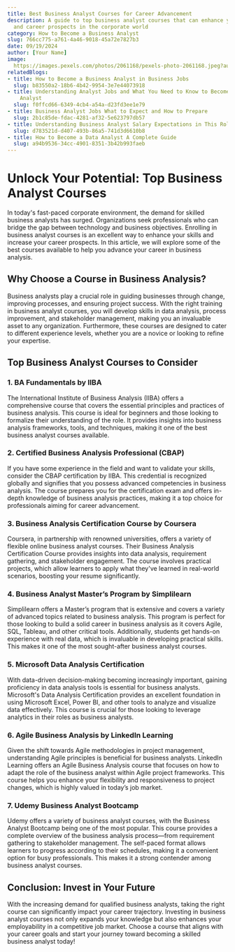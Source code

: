 ```yaml
---
title: Best Business Analyst Courses for Career Advancement
description: A guide to top business analyst courses that can enhance your skills
  and career prospects in the corporate world
category: How to Become a Business Analyst
slug: 766cc775-a761-4a46-9018-45a72e7827b3
date: 09/19/2024
author: [Your Name]
image: 
  https://images.pexels.com/photos/2061168/pexels-photo-2061168.jpeg?auto=compress&cs=tinysrgb&w=600
relatedBlogs:
- title: How to Become a Business Analyst in Business Jobs
  slug: b83550a2-18b6-4b42-9954-3e7e44073918
- title: Understanding Analyst Jobs and What You Need to Know to Become a Business
    Analyst
  slug: f0ffcd66-6349-4cb4-a54a-d23fd3ee1e79
- title: Business Analyst Jobs What to Expect and How to Prepare
  slug: 2b1c85de-fdac-4281-af32-5e623797db57
- title: Understanding Business Analyst Salary Expectations in This Role
  slug: d783521d-d407-493b-86a5-741d3d6610b8
- title: How to Become a Data Analyst A Complete Guide
  slug: a94b9536-34cc-4901-8351-3b42b993faeb
---
```


# Unlock Your Potential: Top Business Analyst Courses

In today's fast-paced corporate environment, the demand for skilled business analysts has surged. Organizations seek professionals who can bridge the gap between technology and business objectives. Enrolling in business analyst courses is an excellent way to enhance your skills and increase your career prospects. In this article, we will explore some of the best courses available to help you advance your career in business analysis.

## Why Choose a Course in Business Analysis?

Business analysts play a crucial role in guiding businesses through change, improving processes, and ensuring project success. With the right training in business analyst courses, you will develop skills in data analysis, process improvement, and stakeholder management, making you an invaluable asset to any organization. Furthermore, these courses are designed to cater to different experience levels, whether you are a novice or looking to refine your expertise.

## Top Business Analyst Courses to Consider

### 1. BA Fundamentals by IIBA

The International Institute of Business Analysis (IIBA) offers a comprehensive course that covers the essential principles and practices of business analysis. This course is ideal for beginners and those looking to formalize their understanding of the role. It provides insights into business analysis frameworks, tools, and techniques, making it one of the best business analyst courses available.

### 2. Certified Business Analysis Professional (CBAP)

If you have some experience in the field and want to validate your skills, consider the CBAP certification by IIBA. This credential is recognized globally and signifies that you possess advanced competencies in business analysis. The course prepares you for the certification exam and offers in-depth knowledge of business analysis practices, making it a top choice for professionals aiming for career advancement.

### 3. Business Analysis Certification Course by Coursera

Coursera, in partnership with renowned universities, offers a variety of flexible online business analyst courses. Their Business Analysis Certification Course provides insights into data analysis, requirement gathering, and stakeholder engagement. The course involves practical projects, which allow learners to apply what they've learned in real-world scenarios, boosting your resume significantly.

### 4. Business Analyst Master’s Program by Simplilearn

Simplilearn offers a Master’s program that is extensive and covers a variety of advanced topics related to business analysis. This program is perfect for those looking to build a solid career in business analysis as it covers Agile, SQL, Tableau, and other critical tools. Additionally, students get hands-on experience with real data, which is invaluable in developing practical skills. This makes it one of the most sought-after business analyst courses.

### 5. Microsoft Data Analysis Certification

With data-driven decision-making becoming increasingly important, gaining proficiency in data analysis tools is essential for business analysts. Microsoft's Data Analysis Certification provides an excellent foundation in using Microsoft Excel, Power BI, and other tools to analyze and visualize data effectively. This course is crucial for those looking to leverage analytics in their roles as business analysts.

### 6. Agile Business Analysis by LinkedIn Learning

Given the shift towards Agile methodologies in project management, understanding Agile principles is beneficial for business analysts. LinkedIn Learning offers an Agile Business Analysis course that focuses on how to adapt the role of the business analyst within Agile project frameworks. This course helps you enhance your flexibility and responsiveness to project changes, which is highly valued in today’s job market.

### 7. Udemy Business Analyst Bootcamp

Udemy offers a variety of business analyst courses, with the Business Analyst Bootcamp being one of the most popular. This course provides a complete overview of the business analysis process—from requirement gathering to stakeholder management. The self-paced format allows learners to progress according to their schedules, making it a convenient option for busy professionals. This makes it a strong contender among business analyst courses.

## Conclusion: Invest in Your Future

With the increasing demand for qualified business analysts, taking the right course can significantly impact your career trajectory. Investing in business analyst courses not only expands your knowledge but also enhances your employability in a competitive job market. Choose a course that aligns with your career goals and start your journey toward becoming a skilled business analyst today!
